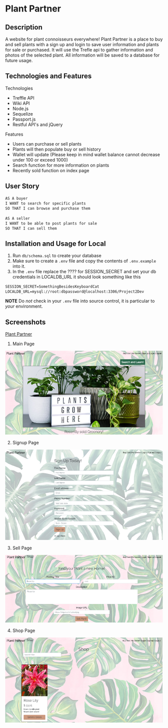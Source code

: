 # Plant Partner

## Description

A website for plant connoisseurs everywhere!
Plant Partner is a place to buy and sell plants with a sign up and login to save user information and plants for sale or purchased. It will use the Trefle api to gather information and photos of the selected plant. All information will be saved to a database for future usage.

## Technologies and Features

Technologies

* Treffle API
* Wiki API
* Node.js
* Sequelize
* Passport.js
* Restful API's and jQuery

Features

* Users can purchase or sell plants
* Plants will then populate buy or sell history
* Wallet will update (Please keep in mind wallet balance cannot decrease under 100 or exceed 1000)
* Search function for more information on plants
* Recently sold function on index page


## User Story
```
AS A buyer
I WANT to search for specific plants
SO THAT I can browse and purchase them

AS A seller
I WANT to be able to post plants for sale
SO THAT I can sell them
```
## Installation and Usage for Local
1. Run `db/schema.sql` to create your database
2. Make sure to create a `.env` file and copy the contents of `.env.example` into it.
3. In the `.env` file replace the ???? for SESSION_SECRET and set your db credentials in LOCALDB_URL
it should look something like this
```
SESSION_SECRET=SomethingBesidesKeyboardCat
LOCALDB_URL=mysql://root:dbpassword@localhost:3306/Project2Dev
```
**NOTE** Do *not* check in your `.env` file into source control, it is particular to *your* environment.

## Screenshots

[Plant Partner](https://plantpartner.herokuapp.com/
)

1. Main Page 

![Alt text](/screenshots/main.PNG "Optional Title")

2. Signup Page

![Alt text](/screenshots/signup.PNG "Optional Title")

3. Sell Page

![Alt text](/screenshots/sell.PNG "Optional Title")

4. Shop Page

![Alt text](/screenshots/buy.PNG "Optional Title")
